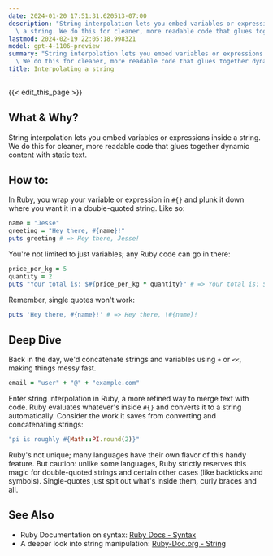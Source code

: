 ```yaml
---
date: 2024-01-20 17:51:31.620513-07:00
description: "String interpolation lets you embed variables or expressions inside\
  \ a string. We do this for cleaner, more readable code that glues together dynamic\u2026"
lastmod: 2024-02-19 22:05:18.998321
model: gpt-4-1106-preview
summary: "String interpolation lets you embed variables or expressions inside a string.\
  \ We do this for cleaner, more readable code that glues together dynamic\u2026"
title: Interpolating a string
---
```


{{< edit_this_page >}}

## What & Why?

String interpolation lets you embed variables or expressions inside a string. We do this for cleaner, more readable code that glues together dynamic content with static text.

## How to:

In Ruby, you wrap your variable or expression in `#{}` and plunk it down where you want it in a double-quoted string. Like so:

```Ruby
name = "Jesse"
greeting = "Hey there, #{name}!"
puts greeting # => Hey there, Jesse!
```

You're not limited to just variables; any Ruby code can go in there:

```Ruby
price_per_kg = 5
quantity = 2
puts "Your total is: $#{price_per_kg * quantity}" # => Your total is: $10
```

Remember, single quotes won't work:

```Ruby
puts 'Hey there, #{name}!' # => Hey there, \#{name}!
```

## Deep Dive

Back in the day, we'd concatenate strings and variables using `+` or `<<`, making things messy fast.

```Ruby
email = "user" + "@" + "example.com"
```

Enter string interpolation in Ruby, a more refined way to merge text with code. Ruby evaluates whatever's inside `#{}` and converts it to a string automatically. Consider the work it saves from converting and concatenating strings:

```Ruby
"pi is roughly #{Math::PI.round(2)}"
```

Ruby's not unique; many languages have their own flavor of this handy feature. But caution: unlike some languages, Ruby strictly reserves this magic for double-quoted strings and certain other cases (like backticks and symbols). Single-quotes just spit out what's inside them, curly braces and all.

## See Also

- Ruby Documentation on syntax: [Ruby Docs - Syntax](https://ruby-doc.org/core-3.1.2/doc/syntax/literals_rdoc.html#label-Strings)
- A deeper look into string manipulation: [Ruby-Doc.org - String](https://ruby-doc.org/core-3.1.2/String.html)
